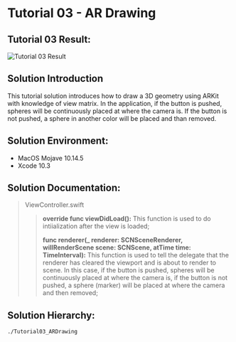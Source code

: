 Tutorial 03 - AR Drawing
====================

## Tutorial 03 Result:
![Tutorial 03 Result](https://github.com/jingyangcarl/Resources/blob/master/ARKitTutorial/Tutorial03_ARDrawing/result.gif)

## Solution Introduction
This tutorial solution introduces how to draw a 3D geometry using ARKit with knowledge of view matrix. In the application, if the button is pushed, spheres will be continuously placed at where the camera is. If the button is not pushed, a sphere in another color will be placed and than removed.

## Solution Environment:
* MacOS Mojave 10.14.5
* Xcode 10.3

## Solution Documentation:
> ViewController.swift
>
>> **override func viewDidLoad():** This function is used to do intiialization after the view is loaded;
>>
>> **func renderer(_ renderer: SCNSceneRenderer, willRenderScene scene: SCNScene, atTime time: TimeInterval):** This function is used to tell the delegate that the renderer has cleared the viewport and is about to render to scene. In this case, if the button is pushed, spheres will be continuously placed at where the camera is, if the button is not pushed, a sphere (marker) will be placed at where the camera and then removed;
>

## Solution Hierarchy:
```
./Tutorial03_ARDrawing

```
